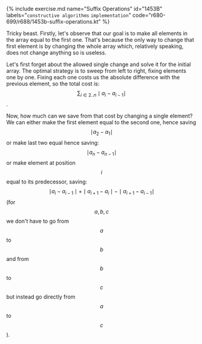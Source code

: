 {% include exercise.md name="Suffix Operations" id="1453B" labels="`constructive algorithms` `implementation`" code="r680-699/r688/1453b-suffix-operations.kt" %}

Tricky beast.  Firstly, let's observe that our goal is to make all elements in the array equal to the first one.  That's because the only way to change that first element is by changing the whole array which, relatively speaking, does not change anything so is useless.

Let's first forget about the allowed single change and solve it for the initial array.  The optimal strategy is to sweep from left to right, fixing elements one by one.  Fixing each one costs us the absolute difference with the previous element, so the total cost is: $$\sum_{i \in 2..n} \mid a_i - a_{i-1} \mid$$.

Now, how much can we save from that cost by changing a single element?  We can either make the first element equal to the second one, hence saving $$\mid a_2 - a_1\mid$$ or make last two equal hence saving: $$\mid a_n - a_{n-1}\mid$$ or make element at position $$i$$ equal to its predecessor, saving: $$\mid a_i - a_{i-1} \mid + \mid a_{i+1} - a_{i} \mid - \mid a_{i+1} - a_{i-1} \mid$$ (for $$a, b, c$$ we don't have to go from $$a$$ to $$b$$ and from $$b$$ to $$c$$ but instead go directly from $$a$$ to $$c$$).

